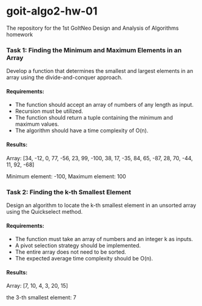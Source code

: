 # goit-algo2-hw-01

The repository for the 1st GoItNeo Design and Analysis of Algorithms homework

### Task 1: Finding the Minimum and Maximum Elements in an Array

Develop a function that determines the smallest and largest elements in an array using the divide-and-conquer approach.

#### Requirements:

- The function should accept an array of numbers of any length as input.
- Recursion must be utilized.
- The function should return a tuple containing the minimum and maximum values.
- The algorithm should have a time complexity of O(n).

#### Results:

Array: [34, -12, 0, 77, -56, 23, 99, -100, 38, 17, -35, 84, 65, -87, 28, 70, -44, 11, 92, -68]

Minimum element: -100, Maximum element: 100

### Task 2: Finding the k-th Smallest Element

Design an algorithm to locate the k-th smallest element in an unsorted array using the Quickselect method.

#### Requirements:

- The function must take an array of numbers and an integer k as inputs.
- A pivot selection strategy should be implemented.
- The entire array does not need to be sorted.
- The expected average time complexity should be O(n).

#### Results:

Array: [7, 10, 4, 3, 20, 15]

the 3-th smallest element: 7
